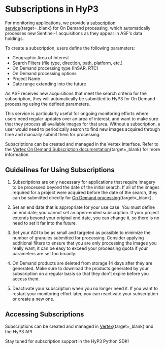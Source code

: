 # Subscriptions in HyP3
For monitoring applications, we provide a [subscription service](https://docs.asf.alaska.edu/vertex/manual/#subscriptions "https://docs.asf.alaska.edu/vertex/manual/#subscriptions" ){target=_blank} for On Demand processing, which automatically processes new Sentinel-1 acquisitions as they appear in ASF's data holdings. 

To create a subscription, users define the following parameters:

- Geographic Area of Interest 
- Search Filters (file type, direction, path, platform, etc.)
- On Demand processing type (InSAR, RTC)
- On Demand processing options
- Project Name
- Date range extending into the future
  
As ASF receives new acquisitions that meet the search criteria for the subscription, they will automatically be submitted to HyP3 for On Demand processing using the defined parameters. 

This service is particularly useful for ongoing monitoring efforts where users need regular updates over an area of interest, and want to make sure that they process all available images for that area. Without a subscription, a user would need to periodically search to find new images acquired through time and manually submit them for processing.

Subscriptions can be created and managed in the Vertex interface. Refer to the [Vertex On Demand Subscription documentation](https://docs.asf.alaska.edu/vertex/manual/#subscriptions "https://docs.asf.alaska.edu/vertex/manual/#subscriptions" ){target=_blank} for more information.

## Guidelines for Using Subscriptions
1. Subscriptions are only necessary for applications that require imagery to be processed beyond the date of the initial search. If all of the images required for a project were acquired before the date of the search, they can be submitted directly for [On Demand processing](https://search.asf.alaska.edu/#/?topic=onDemand "https://search.asf.alaska.edu/#/?topic=onDemand" ){target=_blank}.
   
2. Set an end date that is appropriate for your use case. You must define an end date; you cannot set an open-ended subscription. If your project extends beyond your original end date, you can change it, so there is no need to set it far into the future.
   
3. Set your AOI to be as small and targeted as possible to minimize the number of granules submitted for processing. Consider applying additional filters to ensure that you are only processing the images you really want; it can be easy to exceed your processing quota if your parameters are set too broadly.  
   
4. On Demand products are deleted from storage 14 days after they are generated. Make sure to download the products generated by your subscription on a regular basis so that they don't expire before you access them. 

5. Deactivate your subscription when you no longer need it. If you want to restart your monitoring effort later, you can reactivate your subscription or create a new one.

## Accessing Subscriptions
Subscriptions can be created and managed in [Vertex](https://docs.asf.alaska.edu/vertex/manual/#subscriptions "https://docs.asf.alaska.edu/vertex/manual/#subscriptions" ){target=_blank} and the HyP3 API. 

Stay tuned for subscription support in the HyP3 Python SDK!

